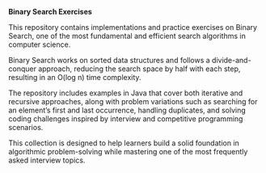 **Binary Search Exercises**

This repository contains implementations and practice exercises on Binary Search, one of the most fundamental and efficient search algorithms in computer science. 

Binary Search works on sorted data structures and follows a divide-and-conquer approach, reducing the search space by half with each step, resulting in an O(log n) time complexity. 

The repository includes examples in Java that cover both iterative and recursive approaches, along with problem variations such as searching for an element’s first and last occurrence, handling duplicates, and solving coding challenges inspired by interview and competitive programming scenarios. 

This collection is designed to help learners build a solid foundation in algorithmic problem-solving while mastering one of the most frequently asked interview topics.
